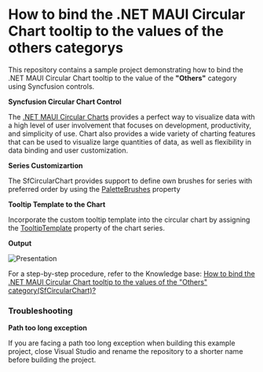 # How to bind the .NET MAUI Circular Chart tooltip to the values of the others categorys
This repository contains a sample project demonstrating how to bind the .NET MAUI Circular Chart tooltip to the value of the **"Others"** category using Syncfusion controls.

**Syncfusion Circular Chart Control**

The [.NET MAUI Circular Charts](https://www.syncfusion.com/maui-controls/maui-circular-charts) provides a perfect way to visualize data with a high level of user involvement that focuses on development, productivity, and simplicity of use. Chart also provides a wide variety of charting features that can be used to visualize large quantities of data, as well as flexibility in data binding and user customization.

**Series Customizartion**

The SfCircularChart provides support to define own brushes for series with preferred order by using the [PaletteBrushes](https://help.syncfusion.com/cr/maui/Syncfusion.Maui.Charts.ChartSeries.html#Syncfusion_Maui_Charts_ChartSeries_PaletteBrushes) property

**Tooltip Template to the Chart**

 Incorporate the custom tooltip template into the circular chart by assigning the [TooltipTemplate](https://help.syncfusion.com/cr/maui/Syncfusion.Maui.Charts.ChartSeries.html?tabs=tabid-9%2Ctabid-11%2Ctabid-5%2Ctabid-7%2Ctabid-18%2Ctabid-1%2Ctabid-22%2Ctabid-24%2Ctabid-16%2Ctabid-20%2Ctabid-14%2Ctabid-13%2Ctabid-3#Syncfusion_Maui_Charts_ChartSeries_TooltipTemplate) property of the chart series.

**Output**

![Presentation](https://github.com/SyncfusionExamples/How-to-bind-the-.NET-MAUI-Circular-Chart-tooltip-to-the-values-of-the-others-category/assets/113962276/40c8b5c5-a6c3-43ab-b0db-58d7e33e34ea)


For a step-by-step procedure, refer to the Knowledge base: [How to bind the .NET MAUI Circular Chart tooltip to the values of the "Others" category(SfCircularChart)?]()

### Troubleshooting
**Path too long exception**

If you are facing a path too long exception when building this example project, close Visual Studio and rename the repository to a shorter name before building the project.

